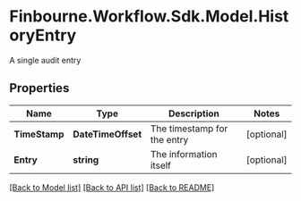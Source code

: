 # Finbourne.Workflow.Sdk.Model.HistoryEntry
A single audit entry

## Properties

Name | Type | Description | Notes
------------ | ------------- | ------------- | -------------
**TimeStamp** | **DateTimeOffset** | The timestamp for the entry | [optional] 
**Entry** | **string** | The information itself | [optional] 

[[Back to Model list]](../README.md#documentation-for-models) [[Back to API list]](../README.md#documentation-for-api-endpoints) [[Back to README]](../README.md)

